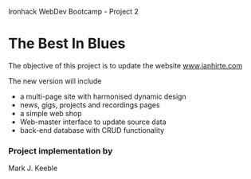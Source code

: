 Ironhack WebDev Bootcamp - Project 2

# The Best In Blues

The objective of this project is to update the website www.janhirte.com

The new version will include
* a multi-page site with harmonised dynamic design
* news, gigs, projects and recordings pages
* a simple web shop
* Web-master interface to update source data
* back-end database with CRUD functionality

### Project implementation by

Mark J. Keeble